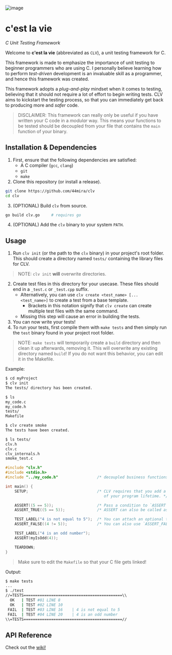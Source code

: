 ![image](https://github.com/user-attachments/assets/ba72237e-b5eb-42ae-96a3-8be4e92db8f4)

# c'est la vie
*C Unit Testing Framework*

Welcome to **c'est la vie** (abbreviated as `CLV`), a unit testing framework for C.

This framework is made to emphasize the importance of unit testing to beginner programmers who are using C. I personally believe learning how to perform *test-driven* development is an invaluable skill as a programmer, and hence this framework was created.

This framework adopts a *plug-and-play* mindset when it comes to testing, believing that it should not require a lot of effort to begin writing tests. CLV aims to kickstart the testing process, so that you can immediately get back to producing more and *safer* code.

> DISCLAIMER: This framework can really only be useful if you have written your C code in a *modular* way. This means your functions to be tested should be decoupled from your file that contains the `main` function of your binary.

## Installation & Dependencies

1. First, ensure that the following dependencies are satisfied:
    - A C compiler (`gcc`, `clang`)
    - `git`
    - `make`
2. Clone this repository (or install a release).
```bash
git clone https://github.com/44mira/clv
cd clv
```
3. (OPTIONAL) Build `clv` from source.
```bash
go build clv.go     # requires go
```
4. (OPTIONAL) Add the `clv` binary to your system `PATH`.

## Usage

1. Run `clv init` (or the path to the `clv` binary) in your project's root folder. This should create a directory named `tests/` containing the library files for CLV.

> NOTE: `clv init` **will** overwrite directories.

2. Create test files in this directory for your usecase. These files should end in a `_test.c` or `_test.cpp` suffix.
    - Alternatively, you can use `clv create <test_name> [... <test_name>]` to create a test from a base template.
        - Brackets in this notation signify that `clv create` can create multiple test files with the same command.
    - Missing this step will cause an error in building the tests.
3. You can now write your tests!
4. To run your tests, first compile them with `make tests` and then simply run the `test` binary found in your project root folder.
> NOTE: `make tests` will temporarily create a `build` directory and then clean it up afterwards, removing it. This will overwrite any existing directory named `build`! If you do not want this behavior, you can edit it in the Makefile.

Example:

```bash
$ cd myProject
$ clv init
The tests/ directory has been created.

$ ls
my_code.c
my_code.h
tests/
Makefile

$ clv create smoke
The tests have been created.

$ ls tests/
clv.h
clv.c
clv_internals.h
smoke_test.c
```

```c
#include "clv.h"
#include <stdio.h>
#include "../my_code.h"                 /* decoupled business functions */

int main() {
    SETUP;                              /* CLV requires that you add a SETUP and TEARDOWN at the end and beginning
                                           of your program lifetime. */

    ASSERT((5 == 5));                   /* Pass a condition to `ASSERT` and it will document the test result. */
    ASSERT_TRUE((5 == 5));              /* ASSERT can also be called as `ASSERT_TRUE` if you prefer a more explicit naming scheme. */

    TEST_LABEL("4 is not equal to 5");  /* You can attach an optional test label to your tests by calling this macro before the assert! */
    ASSERT_FALSE((4 != 5));             /* You can also use `ASSERT_FALSE` if you prefer it over ASSERT((!condition)) */

    TEST_LABEL("4 is an odd number");
    ASSERT(myIsOdd(4));                 

    TEARDOWN;
}
```

> Make sure to edit the `Makefile` so that your C file gets linked!

Output:
```bash
$ make tests
...
$ ./test
//=TESTS===========================================\\
  OK   | TEST #01 LINE 8    
  OK   | TEST #02 LINE 10   
 FAIL  | TEST #03 LINE 16    | 4 is not equal to 5
 FAIL  | TEST #04 LINE 20    | 4 is an odd number
\\=TESTS===========================================//
```

## API Reference

Check out the [wiki!](https://github.com/44mira/clv/wiki/API-Reference)
